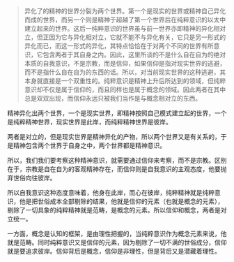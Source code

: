 <blockquote>异化了的精神的世界分裂为两个世界。第一个是现实的世界或精神自己异化而成的世界，而另一个则是精神于超越了第一个世界后在纯粹意识的以太中建立起来的世界。这后一纯粹意识的世界虽与前一世界亦即精神的异化相对立，但正因为它与异化相对立，它就不能不与异化有关，它只是另一形式的异化而已，而这一形式的异化，其特点恰恰在于对两个不同的世界有所意识，它包含两者于其自身之内。因此，这里所谈的不是什么自在自为的绝对本质的自我意识，不是宗教，而是信仰，如果信仰是指对现实世界的逃避，而不是指什么自在自为的东西的话。所以，对当前现实世界的这种逃避，其本身就直接是一个双重性的。纯粹意识是精神上升后所达到的领域，但纯粹意识却不仅是属于信仰的，而且同样也是属于概念的领域。因此两者在其中总是双双出现，而信仰永远只被我们当作是与概念相对立的东西。</blockquote><p>精神异化出两个世界，一个是现实世界，即精神按照自己模式建立起的世界，一个是纯粹精神世界，现实世界是此岸，而纯粹精神世界是彼岸。</p><p>两者是对立的，但是现实世界是精神异化的产物，所以两个世界又是有关系的，于是精神包含两个世界于自身之中，两个世界都是精神意识。</p><p>所以，我们我们要考察这种精神意识，就需要通过信仰来考察，而不是宗教。区别在于，宗教是自在自为的客观精神存在，而信仰则是自我意识的主观态度，他要抛弃世俗向往彼岸。</p><p>所以自我意识这种态度意味着，他身在此岸，而心在彼岸，纯粹精神就是纯粹意识，他是把世俗成本全部剔除的结果，他就是信仰的元素（也就是概念的元素），剔除了一切具象的纯粹精神就是范畴，是概念的元素。所以信仰和概念，两者是对立统一。</p><p>一方面，概念是认知的框架，是由理性把握的，当纯粹意识作为概念元素来说，他就是范畴。同时纯粹意识又是信仰的元素，因为剔除了一切不满的世俗成分，信仰就是要追求彼岸。信仰背后是概念，信仰是非理性，但是背后又是潜藏着理性。</p>